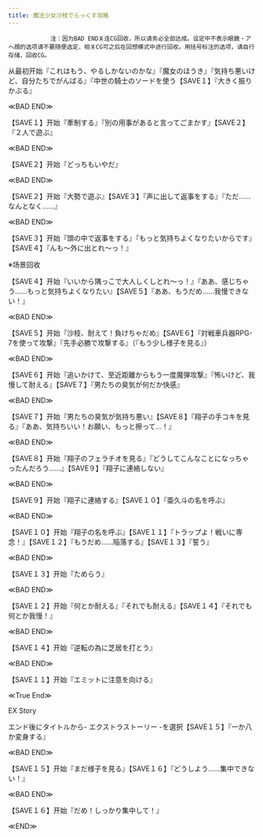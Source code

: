 ```yaml
---
title: 魔法少女沙枝でらっくす攻略
---
```


                注：因为BAD END关连CG回收，所以请务必全部达成。设定中不表示眼鏡・アヘ顔的选项请不要随便选定，相关CG可之后在回想模式中进行回收。用括号标注的选项，请自行存储，回收CG。

从最初开始『これはもう、やるしかないのかな』『魔女のほうき』『気持ち悪いけど、自分たちでがんばる』『中世の騎士のソードを使う【SAVE１】『大きく振りかぶる』

≪BAD END≫

【SAVE１】开始『牽制する』『別の用事があると言ってごまかす』【SAVE２】『２人で遊ぶ』

≪BAD END≫

【SAVE２】开始『どっちもいやだ』

≪BAD END≫

【SAVE２】开始『大勢で遊ぶ』【SAVE３】『声に出して返事をする』『ただ……なんとなく……』

≪BAD END≫

【SAVE３】开始『頭の中で返事をする』『もっと気持ちよくなりたいからです』【SAVE４】『んも～外に出とれ～っ！』

※场景回收

【SAVE４】开始『いいから隅っこで大人しくしとれ～っ！』『ああ、感じちゃう……もっと気持ちよくなりたい』【SAVE５】『ああ、もうだめ……我慢できない！』

≪BAD END≫

【SAVE５】开始『沙枝、耐えて！負けちゃだめ』【SAVE６】『対戦車兵器RPG-7を使って攻撃』『先手必勝で攻撃する』（『もう少し様子を見る』）

≪BAD END≫

【SAVE６】开始『追いかけて、至近距離からもう一度魔弾攻撃』『怖いけど、我慢して耐える』【SAVE７】『男たちの臭気が何だか快感』

≪BAD END≫

【SAVE７】开始『男たちの臭気が気持ち悪い』【SAVE８】『翔子の手コキを見る』『ああ、気持ちいい！お願い、もっと擦って…！』

≪BAD END≫

【SAVE８】开始『翔子のフェラチオを見る』『どうしてこんなことになっちゃったんだろう……』【SAVE９】『翔子に連絡しない』

≪BAD END≫

【SAVE９】开始『翔子に連絡する』【SAVE１０】『亜久斗の名を呼ぶ』

≪BAD END≫

【SAVE１０】开始『翔子の名を呼ぶ』【SAVE１１】『トラップよ！戦いに専念！』【SAVE１２】『もうだめ……陥落する』【SAVE１３】『誓う』

≪BAD END≫

【SAVE１３】开始『ためらう』

≪BAD END≫

【SAVE１２】开始『何とか耐える』『それでも耐える』【SAVE１４】『それでも何とか我慢！』

≪BAD END≫

【SAVE１４】开始『逆転の為に芝居を打とう』

≪BAD END≫

【SAVE１１】开始『エミットに注意を向ける』

≪True End≫

EX Story

エンド後にタイトルから- エクストラストーリー -を選択【SAVE１５】『一か八か変身する』

≪BAD END≫

【SAVE１５】开始『まだ様子を見る』【SAVE１６】『どうしよう……集中できない！』

≪BAD END≫

【SAVE１６】开始『だめ！しっかり集中して！』

≪END≫
              
